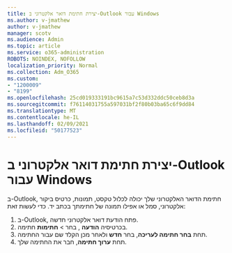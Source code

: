 ```yaml
---
title: יצירת חתימת דואר אלקטרוני ב-Outlook עבור Windows
ms.author: v-jmathew
author: v-jmathew
manager: scotv
ms.audience: Admin
ms.topic: article
ms.service: o365-administration
ROBOTS: NOINDEX, NOFOLLOW
localization_priority: Normal
ms.collection: Adm_O365
ms.custom:
- "1200009"
- "8199"
ms.openlocfilehash: 25cd019333191bc9615a7c53d332ddc50ceb8d3a
ms.sourcegitcommit: f76114031755a597031bf2f80b03ba65c6f9dd84
ms.translationtype: MT
ms.contentlocale: he-IL
ms.lasthandoff: 02/09/2021
ms.locfileid: "50177523"
---
```

# <a name="create-an-email-signature-in-outlook-for-windows"></a>יצירת חתימת דואר אלקטרוני ב-Outlook עבור Windows

ב-Outlook, חתימת הדואר האלקטרוני שלך יכולה לכלול טקסט, תמונות, כרטיס ביקור אלקטרוני, סמל או אפילו תמונה של חתימתך בכתב יד. כדי לעשות זאת:

1. ב-Outlook, פתח הודעת דואר אלקטרוני חדשה.
2. בכרטיסיה **הודעה** , בחר  >  **חתימות** חתימה.
3. תחת **בחר חתימה לעריכה**, בחר **חדש** ולאחר מכן הקלד שם עבור החתימה.
4. תחת **ערוך חתימה**, חבר את החתימה שלך.
